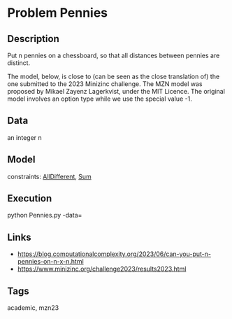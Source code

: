 # Problem Pennies
## Description
Put n pennies on a chessboard, so that all distances between pennies are distinct.

The model, below, is close to (can be seen as the close translation of) the one submitted to the 2023 Minizinc challenge.
The MZN model was proposed by Mikael Zayenz Lagerkvist, under the MIT Licence.
The original model involves an option type while we use the special value -1.

## Data
  an integer n

## Model
  constraints: [AllDifferent](http://pycsp.org/documentation/constraints/AllDifferent), [Sum](http://pycsp.org/documentation/constraints/Sum)

## Execution
  python Pennies.py -data=<number>

## Links
  - https://blog.computationalcomplexity.org/2023/06/can-you-put-n-pennies-on-n-x-n.html
  - https://www.minizinc.org/challenge2023/results2023.html

## Tags
  academic, mzn23
